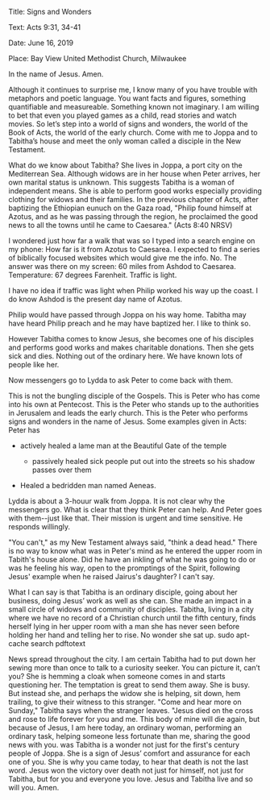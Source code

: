 Title: Signs and Wonders

Text: Acts 9:31, 34-41

Date: June 16, 2019

Place:
Bay View United Methodist Church, Milwaukee

In the name of Jesus. Amen.

Although it continues to surprise me, I know many of you have trouble with metaphors and poetic language. You 
want facts and figures, something quantifiable and measureable. Something known not imaginary. I am willing to 
bet that even you played games as a child, read stories and watch movies. So let’s step into a world of signs and 
wonders, the world of the Book of Acts, the world of the early church. Come with me to Joppa and to Tabitha’s 
house and meet the only woman called a disciple in the New Testament.

What do we know about Tabitha? She lives in Joppa, a port city on the Mediterrean Sea. Although widows are in 
her house when Peter arrives, her own marital status is unknown. This suggests Tabitha is a woman of independent 
means. She is able to perform good works especially providing clothing for widows and their families. In the 
previous chapter of Acts, after baptizing the Ethiopian eunuch on the Gaza road, "Philip found himself at 
Azotus, and as he was passing through the region, he proclaimed the good news to all the towns until he came to 
Caesarea." (Acts 8:40 NRSV) 

I wondered just how far a walk that was so I typed into a search engine on my phone: How far is it from Azotus 
to Caesarea. I expected to find a series of biblically focused websites which would give me the info. No. The answer was there on my screen: 60 miles from Ashdod to Caesarea. Temperature: 67 degrees Farenheit. Traffic is light.

I have no idea if traffic was light when Philip worked his way up the coast. I do know Ashdod is the present day 
name of Azotus.

Philip would have passed through Joppa on his way home. Tabitha may have heard Philip preach and he may have 
baptized her. I like to think so.

However Tabitha comes to know Jesus, she becomes one of his disciples and performs good works and makes charitable 
donations. Then she gets sick and dies. Nothing out of the ordinary here. We have known lots of people like her.

Now messengers go to Lydda to ask Peter to come back with them. 

This is not the bungling disciple of the Gospels. This is Peter who has come into his own at Pentecost. This is 
the Peter who stands up to the authorities in Jerusalem and leads the early church. This is the Peter who 
performs signs and wonders in the name of Jesus. Some examples given in Acts: Peter has

* actively healed a lame man at the Beautiful Gate of the temple

  * passively healed sick people put out into the streets so his shadow passes over them

* Healed a bedridden man named Aeneas.

Lydda is about a 3-houur walk from Joppa. It is not clear why the messengers go. What is clear that they think 
Peter can help. And Peter goes with them--just like that. Their mission is urgent and time sensitive. He 
responds willingly.

"You can't," as my New Testament always said, "think a dead head." There is no way to know what was in Peter's 
mind as he entered the upper room in Tabith's house alone. Did he have an inkling of what he was going to do or 
was he feeling his way, open to the promptings of the Spirit, following Jesus' example when he raised Jairus's 
daughter? I can't say.

What I can say is that Tabitha is an ordinary disciple, going about her business, doing Jesus’ work as well as 
she can. She made an impact in a small circle of widows and community of disciples. Tabitha, living in a city 
where we have no record of a Christian church until the fifth century, finds herself lying in her upper room 
with a man she has never seen before holding her hand and telling her to rise. No wonder she sat up. 
 sudo apt-cache search pdftotext

News spread 
throughout the city. I am certain Tabitha had to put down her sewing more than once to talk to a curiosity 
seeker. You can picture it, can’t you? She is hemming a cloak when someone comes in and starts questioning her. 
The temptation is great to send them away. She is busy. But instead she, and perhaps the widow she is helping, 
sit down, hem trailing, to give their witness to this stranger. "Come and hear more on Sunday," Tabitha says 
when the stranger leaves. "Jesus died on the cross and rose to life forever for you and me. This body of mine 
will die again, but because of Jesus, I am here today, an ordinary woman, performing an ordinary task, helping 
someone less fortunate than me, sharing the good news with you. was Tabitha is a wonder not just for the first's 
century people of Joppa. She is a sign of Jesus’ comfort and assurance for each one of you. She is why you came 
today, to hear that death is not the last word. Jesus won the victory over death not just for himself, not just 
for Tabitha, but for you and everyone you love. Jesus and Tabitha live and so will you. Amen.
